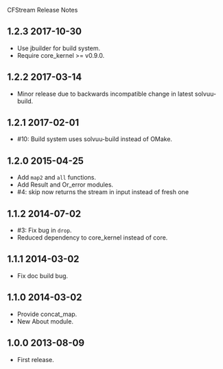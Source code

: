 CFStream Release Notes

1.2.3 2017-10-30
----------------
* Use jbuilder for build system.
* Require core_kernel >= v0.9.0.

1.2.2 2017-03-14
----------------
* Minor release due to backwards incompatible change in latest
  solvuu-build.

1.2.1 2017-02-01
----------------
* #10: Build system uses solvuu-build instead of OMake.

1.2.0 2015-04-25
----------------
* Add `map2` and `all` functions. 
* Add Result and Or_error modules.
* #4: skip now returns the stream in input instead of fresh one

1.1.2 2014-07-02
-------------------------
* #3: Fix bug in `drop`.
* Reduced dependency to core_kernel instead of core.

1.1.1 2014-03-02
-------------------------
* Fix doc build bug.

1.1.0 2014-03-02
-------------------------
* Provide concat_map.
* New About module.

1.0.0 2013-08-09
-------------------------
* First release.

